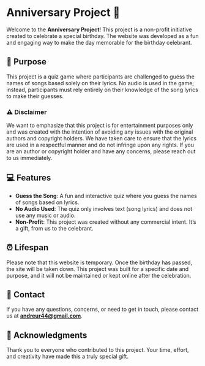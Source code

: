 # Anniversary Project 🎉

Welcome to the **Anniversary Project**! This project is a non-profit initiative created to celebrate a special birthday. The website was developed as a fun and engaging way to make the day memorable for the birthday celebrant.

## 🎯 Purpose

This project is a quiz game where participants are challenged to guess the names of songs based solely on their lyrics. No audio is used in the game; instead, participants must rely entirely on their knowledge of the song lyrics to make their guesses.

### ⚠️ Disclaimer

We want to emphasize that this project is for entertainment purposes only and was created with the intention of avoiding any issues with the original authors and copyright holders. We have taken care to ensure that the lyrics are used in a respectful manner and do not infringe upon any rights. If you are an author or copyright holder and have any concerns, please reach out to us immediately.

## 💻 Features

- **Guess the Song**: A fun and interactive quiz where you guess the names of songs based on lyrics.
- **No Audio Used**: The quiz only involves text (song lyrics) and does not use any music or audio.
- **Non-Profit**: This project was created without any commercial intent. It’s a gift, from us to the celebrant.

## ⏰ Lifespan

Please note that this website is temporary. Once the birthday has passed, the site will be taken down. This project was built for a specific date and purpose, and it will not be maintained or kept online after the celebration.

## 📧 Contact

If you have any questions, concerns, or need to get in touch, please contact us at **andreur44@gmail.com**.

## 🙏 Acknowledgments

Thank you to everyone who contributed to this project. Your time, effort, and creativity have made this a truly special gift.
